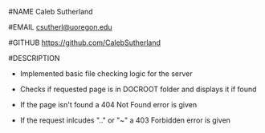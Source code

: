 #NAME
Caleb Sutherland

#EMAIL
csutherl@uoregon.edu

#GITHUB
https://github.com/CalebSutherland

#DESCRIPTION

* Implemented basic file checking logic for the server

* Checks if requested page is in DOCROOT folder and displays it if found

* If the page isn't found a 404 Not Found error is given

* If the request inlcudes ".." or "~" a 403 Forbidden error is given
